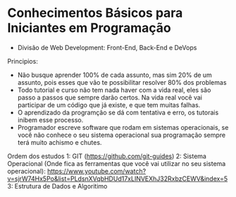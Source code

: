 # Conhecimentos Básicos para Iniciantes em Programação

- Divisão de Web Development: Front-End, Back-End e DeVops

Principios:

- Não busque aprender 100% de cada assunto, mas sim 20% de um assunto, pois esses que vão te possibilitar resolver 80% dos problemas
- Todo tutorial e curso não tem nada haver com a vida real, eles são passo a passos que sempre darão certos. Na vida real você vai participar de um código que já existe, e que tem muitas falhas.
- O aprendizado da programção se dá com tentativa e erro, os tutorais inibem esse processo.
- Programador escreve software que rodam em sistemas operacionais, se você não conhece o seu sistema operacional sua programação sempre terá muito achismo e chutes.

Ordem dos estudos
1: GIT (https://github.com/git-guides)
2: Sistema Operacional (Onde fica as ferramentas que você vai utilizar no seu sistema operacional): https://www.youtube.com/watch?v=sjrW74Hx5Po&list=PLdsnXVqbHDUd17xLINVEXhJ32RxbzCEWV&index=5
3: Estrutura de Dados e Algoritimo
